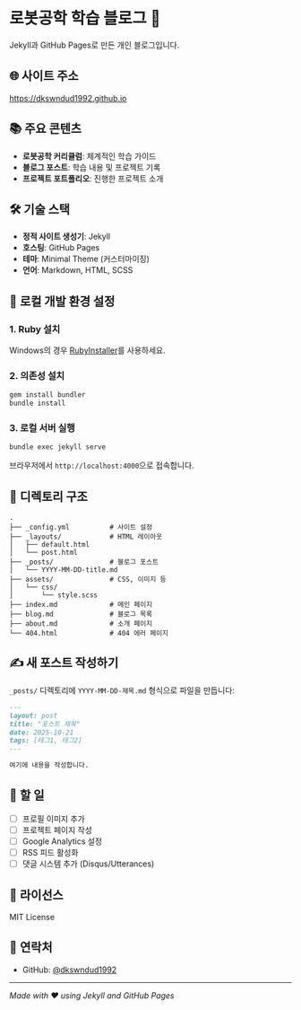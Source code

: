# 로봇공학 학습 블로그 🤖

Jekyll과 GitHub Pages로 만든 개인 블로그입니다.

## 🌐 사이트 주소

https://dkswndud1992.github.io

## 📚 주요 콘텐츠

- **로봇공학 커리큘럼**: 체계적인 학습 가이드
- **블로그 포스트**: 학습 내용 및 프로젝트 기록
- **프로젝트 포트폴리오**: 진행한 프로젝트 소개

## 🛠️ 기술 스택

- **정적 사이트 생성기**: Jekyll
- **호스팅**: GitHub Pages
- **테마**: Minimal Theme (커스터마이징)
- **언어**: Markdown, HTML, SCSS

## 🚀 로컬 개발 환경 설정

### 1. Ruby 설치
Windows의 경우 [RubyInstaller](https://rubyinstaller.org/)를 사용하세요.

### 2. 의존성 설치
```bash
gem install bundler
bundle install
```

### 3. 로컬 서버 실행
```bash
bundle exec jekyll serve
```

브라우저에서 `http://localhost:4000`으로 접속합니다.

## 📁 디렉토리 구조

```
.
├── _config.yml          # 사이트 설정
├── _layouts/            # HTML 레이아웃
│   ├── default.html
│   └── post.html
├── _posts/              # 블로그 포스트
│   └── YYYY-MM-DD-title.md
├── assets/              # CSS, 이미지 등
│   └── css/
│       └── style.scss
├── index.md             # 메인 페이지
├── blog.md              # 블로그 목록
├── about.md             # 소개 페이지
└── 404.html             # 404 에러 페이지
```

## ✍️ 새 포스트 작성하기

`_posts/` 디렉토리에 `YYYY-MM-DD-제목.md` 형식으로 파일을 만듭니다:

```markdown
---
layout: post
title: "포스트 제목"
date: 2025-10-21
tags: [태그1, 태그2]
---

여기에 내용을 작성합니다.
```

## 📝 할 일

- [ ] 프로필 이미지 추가
- [ ] 프로젝트 페이지 작성
- [ ] Google Analytics 설정
- [ ] RSS 피드 활성화
- [ ] 댓글 시스템 추가 (Disqus/Utterances)

## 📄 라이선스

MIT License

## 📧 연락처

- GitHub: [@dkswndud1992](https://github.com/dkswndud1992)

---

*Made with ❤️ using Jekyll and GitHub Pages*
